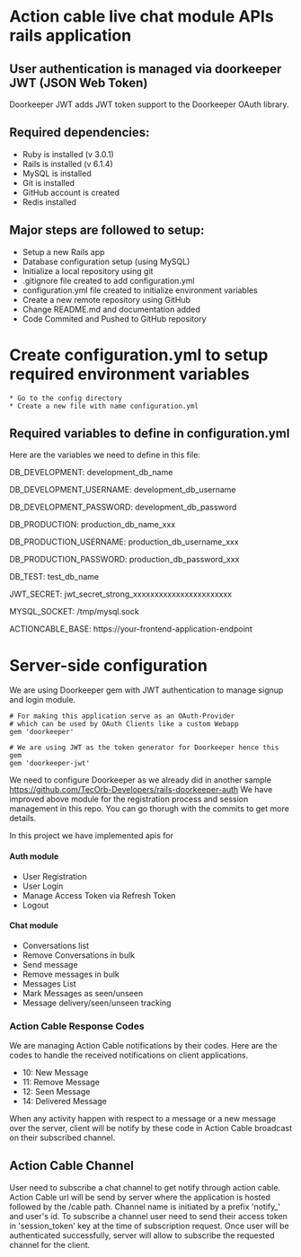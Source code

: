 # Action cable live chat module APIs rails application 

##  User authentication is managed via doorkeeper JWT (JSON Web Token)
Doorkeeper JWT adds JWT token support to the Doorkeeper OAuth library.

## Required dependencies: 
  * Ruby is installed (v 3.0.1)  
  * Rails is installed (v 6.1.4)  
  * MySQL is installed
  * Git is installed  
  * GitHub account is created
  * Redis installed

## Major steps are followed to setup:
  * Setup a new Rails app
  * Database configuration setup (using MySQL)
  * Initialize a local repository using git
  * .gitignore file created to add configuration.yml
  * configuration.yml file created to initialize environment variables  
  * Create a new remote repository using GitHub  
  * Change README.md and documentation added
  * Code Commited and Pushed to GitHub repository

# Create configuration.yml to setup required environment variables
	* Go to the config directory
	* Create a new file with name configuration.yml

## Required variables to define in configuration.yml
Here are the variables we need to define in this file:

DB_DEVELOPMENT: development_db_name

DB_DEVELOPMENT_USERNAME: development_db_username

DB_DEVELOPMENT_PASSWORD: development_db_password

DB_PRODUCTION: production_db_name_xxx

DB_PRODUCTION_USERNAME: production_db_username_xxx

DB_PRODUCTION_PASSWORD: production_db_password_xxx

DB_TEST: test_db_name

JWT_SECRET: jwt_secret_strong_xxxxxxxxxxxxxxxxxxxxxxx

MYSQL_SOCKET: /tmp/mysql.sock

ACTIONCABLE_BASE: https://your-frontend-application-endpoint


# Server-side configuration
We are using Doorkeeper gem with JWT authentication to manage signup and login module.
```
# For making this application serve as an OAuth-Provider
# which can be used by OAuth Clients like a custom Webapp
gem 'doorkeeper'

# We are using JWT as the token generator for Doorkeeper hence this gem
gem 'doorkeeper-jwt'
```
We need to configure Doorkeeper as we already did in another sample
https://github.com/TecOrb-Developers/rails-doorkeeper-auth
We have improved above module for the registration process and session management in this repo. You can go thorugh with the commits to get more details.

In this project we have implemented apis for 
#### Auth module
- User Registration
- User Login
- Manage Access Token via Refresh Token
- Logout

#### Chat module
- Conversations list
- Remove Conversations in bulk
- Send message
- Remove messages in bulk
- Messages List
- Mark Messages as seen/unseen
- Message delivery/seen/unseen tracking

### Action Cable Response Codes
We are managing Action Cable notifications by their codes. Here are the codes to handle the received notifications on client applications.
- 10: New Message
- 11: Remove Message
- 12: Seen Message
- 14: Delivered Message

When any activity happen with respect to a message or a new message over the server, client will be notify by these code in Action Cable broadcast on their subscribed channel.

## Action Cable Channel
User need to subscribe a chat channel to get notify through action cable. Action Cable url will be send by server where the application is hosted followed by the /cable path. Channel name is initiated by a prefix 'notify_' and user's id. 
To subscribe a channel user need to send their access token in 'session_token' key at the time of subscription request. Once user will be authenticated successfully, server will allow to subscribe the requested channel for the client.